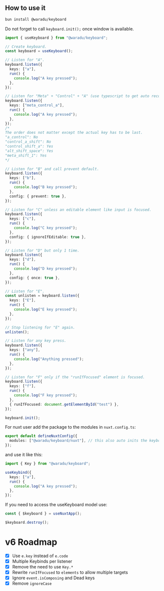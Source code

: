 ## How to use it

```bash
bun install @waradu/keyboard
```

Do not forget to call `keyboard.init();` once window is available.

```ts
import { useKeyboard } from "@waradu/keyboard";

// Create keyboard.
const keyboard = useKeyboard();

// Listen for "A".
keyboard.listen({
  keys: ["a"],
  run() {
    console.log("A key pressed");
  },
});

// Listen for "Meta" + "Control" + "A" (use typescript to get auto recommendations).
keyboard.listen({
  keys: ["meta_control_a"],
  run() {
    console.log("A key pressed");
  },
});
/*
The order does not matter except the actual key has to be last.
"a_control": No
"control_a_shift": No
"control_shift_a": Yes
"alt_shift_space": Yes
"meta_shift_1": Yes
*/

// Listen for "B" and call prevent default.
keyboard.listen({
  keys: ["b"],
  run() {
    console.log("B key pressed");
  },
  config: { prevent: true },
});

// Listen for "C" unless an editable element like input is focused.
keyboard.listen({
  keys: ["c"],
  run() {
    console.log("C key pressed");
  },
  config: { ignoreIfEditable: true },
});

// Listen for "D" but only 1 time.
keyboard.listen({
  keys: ["d"],
  run() {
    console.log("D key pressed");
  },
  config: { once: true },
});

// Listen for "E".
const unlisten = keyboard.listen({
  keys: ["E"],
  run() {
    console.log("E key pressed");
  },
});

// Stop listening for "E" again.
unlisten();

// Listen for any key press.
keyboard.listen({
  keys: ["any"],
  run() {
    console.log("Anything pressed");
  },
});

// Listen for "F" only if the "runIfFocused" element is focused.
keyboard.listen({
  keys: ["f"],
  run() {
    console.log("F key pressed");
  },
  { runIfFocused: document.getElementById("test") },
});

keyboard.init();
```

For nuxt user add the package to the modules in `nuxt.config.ts`:

```ts
export default defineNuxtConfig({
  modules: ["@waradu/keyboard/nuxt"], // this also auto inits the keyboard on mounted
});
```

and use it like this:

```ts
import { Key } from "@waradu/keyboard";

useKeybind({
  keys: ["a"],
  run() {
    console.log("A key pressed");
  },
});
```

If you need to access the useKeyboard model use:

```ts
const { $keyboard } = useNuxtApp();

$keyboard.destroy();
```

# v6 Roadmap

- [x] Use `e.key` instead of `e.code`
- [x] Multiple Keybinds per listener
- [x] Remove the need to use `Key.*`
- [x] Rewrite `runIfFocused` to `elements` to allow multiple targets
- [x] Ignore `event.isComposing` and Dead keys
- [x] Remove `ignoreCase`
